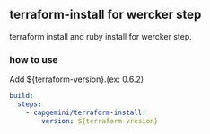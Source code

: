 ## terraform-install for wercker step

terraform install and ruby install for wercker step.

### how to use

Add ${terraform-version}.(ex: 0.6.2)

```yaml
build:
  steps:
    - capgemini/terraform-install:
        version: ${terraform-vresion}
```
